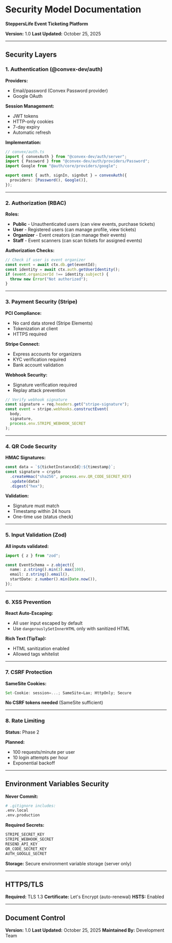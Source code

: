 # Security Model Documentation
**SteppersLife Event Ticketing Platform**

**Version:** 1.0
**Last Updated:** October 25, 2025

---

## Security Layers

### 1. Authentication (@convex-dev/auth)

**Providers:**
- Email/password (Convex Password provider)
- Google OAuth

**Session Management:**
- JWT tokens
- HTTP-only cookies
- 7-day expiry
- Automatic refresh

**Implementation:**
```typescript
// convex/auth.ts
import { convexAuth } from "@convex-dev/auth/server";
import { Password } from "@convex-dev/auth/providers/Password";
import Google from "@auth/core/providers/google";

export const { auth, signIn, signOut } = convexAuth({
  providers: [Password(), Google()],
});
```

---

### 2. Authorization (RBAC)

**Roles:**
- **Public** - Unauthenticated users (can view events, purchase tickets)
- **User** - Registered users (can manage profile, view tickets)
- **Organizer** - Event creators (can manage their events)
- **Staff** - Event scanners (can scan tickets for assigned events)

**Authorization Checks:**

```typescript
// Check if user is event organizer
const event = await ctx.db.get(eventId);
const identity = await ctx.auth.getUserIdentity();
if (event.organizerId !== identity.subject) {
  throw new Error("Not authorized");
}
```

---

### 3. Payment Security (Stripe)

**PCI Compliance:**
- No card data stored (Stripe Elements)
- Tokenization at client
- HTTPS required

**Stripe Connect:**
- Express accounts for organizers
- KYC verification required
- Bank account validation

**Webhook Security:**
- Signature verification required
- Replay attack prevention

```typescript
// Verify webhook signature
const signature = req.headers.get("stripe-signature");
const event = stripe.webhooks.constructEvent(
  body,
  signature,
  process.env.STRIPE_WEBHOOK_SECRET
);
```

---

### 4. QR Code Security

**HMAC Signatures:**
```typescript
const data = `${ticketInstanceId}:${timestamp}`;
const signature = crypto
  .createHmac("sha256", process.env.QR_CODE_SECRET_KEY)
  .update(data)
  .digest("hex");
```

**Validation:**
- Signature must match
- Timestamp within 24 hours
- One-time use (status check)

---

### 5. Input Validation (Zod)

**All inputs validated:**
```typescript
import { z } from "zod";

const EventSchema = z.object({
  name: z.string().min(3).max(100),
  email: z.string().email(),
  startDate: z.number().min(Date.now()),
});
```

---

### 6. XSS Prevention

**React Auto-Escaping:**
- All user input escaped by default
- Use `dangerouslySetInnerHTML` only with sanitized HTML

**Rich Text (TipTap):**
- HTML sanitization enabled
- Allowed tags whitelist

---

### 7. CSRF Protection

**SameSite Cookies:**
```typescript
Set-Cookie: session=...; SameSite=Lax; HttpOnly; Secure
```

**No CSRF tokens needed** (SameSite sufficient)

---

### 8. Rate Limiting

**Status:** Phase 2

**Planned:**
- 100 requests/minute per user
- 10 login attempts per hour
- Exponential backoff

---

## Environment Variables Security

**Never Commit:**
```bash
# .gitignore includes:
.env.local
.env.production
```

**Required Secrets:**
```bash
STRIPE_SECRET_KEY
STRIPE_WEBHOOK_SECRET
RESEND_API_KEY
QR_CODE_SECRET_KEY
AUTH_GOOGLE_SECRET
```

**Storage:** Secure environment variable storage (server only)

---

## HTTPS/TLS

**Required:** TLS 1.3
**Certificate:** Let's Encrypt (auto-renewal)
**HSTS:** Enabled

---

## Document Control

**Version:** 1.0
**Last Updated:** October 25, 2025
**Maintained By:** Development Team
